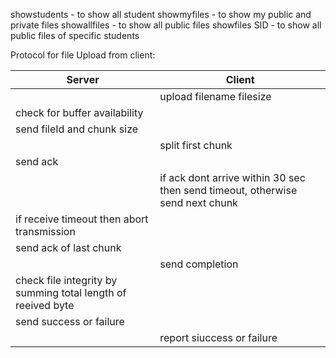 
showstudents - to show all student 
showmyfiles - to show my public and private files
showallfiles - to show all public files
showfiles SID - to show all public files of specific students

Protocol for file Upload from client:

| Server   |   Client |
|----------|----------|
|          | upload filename filesize|
|check for buffer availability|      |
|send fileId  and chunk size|           |
|          | split first chunk |
| send ack|                 |
|           | if ack dont arrive within 30 sec then send timeout, otherwise send next chunk|
| if receive timeout then abort transmission|  |
| send ack of last chunk |              |
|               | send completion |
|check file integrity by summing total length of reeived byte| |
| send success or failure| |
| | report siuccess or failure|


